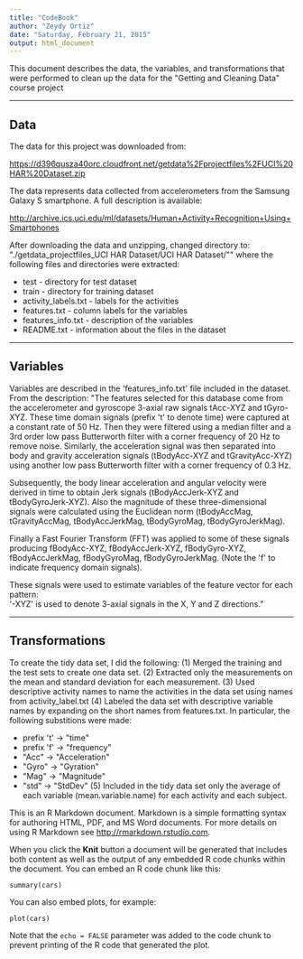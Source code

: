 ```yaml
---
title: "CodeBook"
author: "Zeydy Ortiz"
date: "Saturday, February 21, 2015"
output: html_document
---
```


This document describes the data, the variables, and transformations that were performed to clean up the data for the "Getting and Cleaning Data" course project

---
Data
---
The data for this project was downloaded from:

https://d396qusza40orc.cloudfront.net/getdata%2Fprojectfiles%2FUCI%20HAR%20Dataset.zip 

The data represents data collected from accelerometers from the Samsung Galaxy S smartphone. A full description is available:

http://archive.ics.uci.edu/ml/datasets/Human+Activity+Recognition+Using+Smartphones 

After downloading the data and unzipping, changed directory to:
"./getdata_projectfiles_UCI HAR Dataset/UCI HAR Dataset/""
where the following files and directories were extracted:
* test - directory for test dataset
* train - directory for training dataset
* activity_labels.txt - labels for the activities
* features.txt - column labels for the variables
* features_info.txt - description of the variables
* README.txt - information about the files in the dataset

---
Variables
---
Variables are described in the 'features_info.txt' file included in the dataset.  From the description:
"The features selected for this database come from the accelerometer and gyroscope 3-axial raw signals tAcc-XYZ and tGyro-XYZ. These time domain
 signals (prefix 't' to denote time) were captured at a constant rate of 50 Hz. Then they were filtered using a median filter and a 3rd order
 low pass Butterworth filter with a corner frequency of 20 Hz to remove noise. Similarly, the acceleration signal was then separated into body
 and gravity acceleration signals (tBodyAcc-XYZ and tGravityAcc-XYZ) using another low pass Butterworth filter with a corner frequency of
 0.3 Hz. 

Subsequently, the body linear acceleration and angular velocity were derived in time to obtain Jerk signals (tBodyAccJerk-XYZ and 
tBodyGyroJerk-XYZ). Also the magnitude of these three-dimensional signals were calculated using the Euclidean norm (tBodyAccMag, 
tGravityAccMag, tBodyAccJerkMag, tBodyGyroMag, tBodyGyroJerkMag). 

Finally a Fast Fourier Transform (FFT) was applied to some of these signals producing fBodyAcc-XYZ, fBodyAccJerk-XYZ, fBodyGyro-XYZ, 
fBodyAccJerkMag, fBodyGyroMag, fBodyGyroJerkMag. (Note the 'f' to indicate frequency domain signals). 

These signals were used to estimate variables of the feature vector for each pattern:  
'-XYZ' is used to denote 3-axial signals in the X, Y and Z directions."

---
Transformations
---
To create the tidy data set, I did the following:
(1) Merged the training and the test sets to create one data set.
(2) Extracted only the measurements on the mean and standard deviation for each measurement. 
(3) Used descriptive activity names to name the activities in the data set using names from activity_label.txt
(4) Labeled the data set with descriptive variable names by expanding on the short names from features.txt.  In particular, the following substitions were made:
- prefix 't' -> "time"
- prefix 'f' -> "frequency"
- "Acc" -> "Acceleration"
- "Gyro" -> "Gyration"
- "Mag" -> "Magnitude"
- "std" -> "StdDev"
(5) Included in the tidy data set only the average of each variable (mean.variable.name) for each activity and each subject.



This is an R Markdown document. Markdown is a simple formatting syntax for authoring HTML, PDF, and MS Word documents. For more details on using R Markdown see <http://rmarkdown.rstudio.com>.

When you click the **Knit** button a document will be generated that includes both content as well as the output of any embedded R code chunks within the document. You can embed an R code chunk like this:

```{r}
summary(cars)
```

You can also embed plots, for example:

```{r, echo=FALSE}
plot(cars)
```

Note that the `echo = FALSE` parameter was added to the code chunk to prevent printing of the R code that generated the plot.

